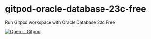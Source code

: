 # gitpod-oracle-database-23c-free
Run Gitpod workspace with Oracle Database 23c Free

[![Open in Gitpod](https://gitpod.io/button/open-in-gitpod.svg)](https://gitpod.io/#https://github.com/lucasjellema/gitpod-oracle-database-23c-free)
